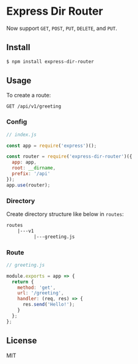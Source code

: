 # Express Dir Router

Now support `GET`, `POST`, `PUT`, `DELETE`, and `PUT`.

## Install

```sh
$ npm install express-dir-router
```

## Usage

To create a route:

```http
GET /api/v1/greeting
```

### Config

```js
// index.js

const app = require('express')();

const router = require('express-dir-router')({
  app: app,
  root: __dirname,
  prefix: '/api'
});
app.use(router);
```

### Directory

Create directory structure like below in `routes`:

```html
routes
    |---v1
          |---greeting.js
```

### Route

```js
// greeting.js

module.exports = app => {
  return {
    method: 'get',
    url: '/greeting',
    handler: (req, res) => {
      res.send('Hello!');
    }
  };
};
```

## License

MIT
